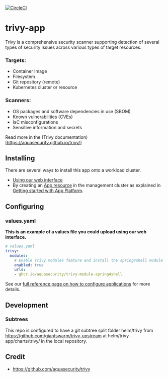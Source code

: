 [![CircleCI](https://circleci.com/gh/giantswarm/trivy-app.svg?style=shield)](https://circleci.com/gh/giantswarm/trivy-app)

# trivy-app

Trivy is a comprehensive security scanner supporting detection of several types of security issues across various types of target resources.

### Targets:

* Container Image
* Filesystem
* Git repository (remote)
* Kubernetes cluster or resource

### Scanners:

* OS packages and software dependencies in use (SBOM)
* Known vulnerabilities (CVEs)
* IaC misconfigurations
* Sensitive information and secrets

Read more in the (Trivy documentation)[https://aquasecurity.github.io/trivy/]

## Installing

There are several ways to install this app onto a workload cluster.

- [Using our web interface][app-ui]
- By creating an [App resource][app-crd] in the management cluster as explained in [Getting started with App Platform][app-getting-started].

## Configuring

### values.yaml
**This is an example of a values file you could upload using our web interface.**
```yaml
# values.yaml
trivy:
  modules:
    # Enable Trivy modules feature and install the spring4shell module
    enabled: true
    urls:
    - ghcr.io/aquasecurity/trivy-module-spring4shell
```

See our [full reference page on how to configure applications][app-config] for more details.

## Development

### Subtrees
This repo is configured to have a git subtree split folder helm/trivy from https://github.com/giantswarm/trivy-upstream at helm/trivy-app/charts/trivy/ in the local repository.

## Credit

* https://github.com/aquasecurity/trivy

[app-config]: https://docs.giantswarm.io/app-platform/app-configuration/
[app-crd]: https://docs.giantswarm.io/ui-api/management-api/crd/apps.application.giantswarm.io/
[app-getting-started]: https://docs.giantswarm.io/app-platform/getting-started/
[app-ui]: https://docs.giantswarm.io/ui-api/web/app-platform/#installing-an-app
